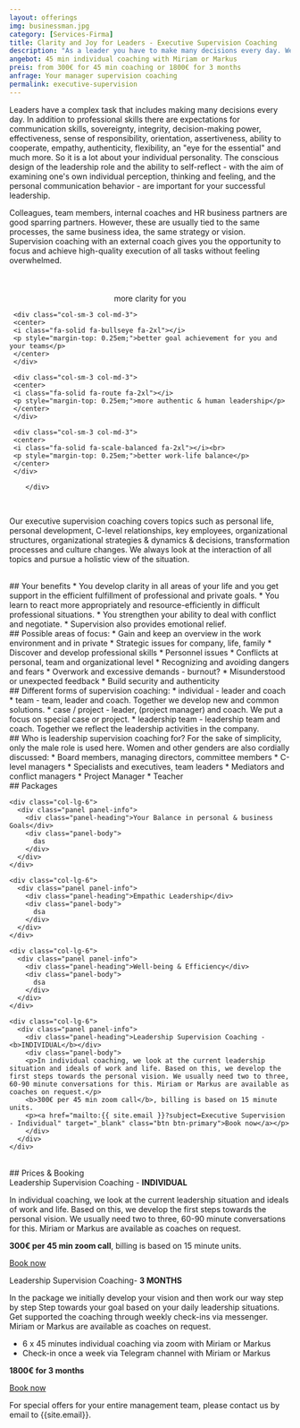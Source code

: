 ```yaml
---
layout: offerings
img: businessman.jpg
category: [Services-Firma]
title: Clarity and Joy for Leaders - Executive Supervision Coaching
description: "As a leader you have to make many decisions every day. We offer you holistic supervision coaching and consider the interaction of all your topics."
angebot: 45 min individual coaching with Miriam or Markus
preis: from 300€ for 45 min coaching or 1800€ for 3 months
anfrage: Your manager supervision coaching
permalink: executive-supervision
---
```


Leaders have a complex task that includes making many decisions every day. In addition to professional skills there are expectations for communication skills, sovereignty, integrity, decision-making power, effectiveness, sense of responsibility, orientation, assertiveness, ability to cooperate, empathy, authenticity, flexibility, an "eye for the essential" and much more. So it is a lot about your individual personality. The conscious design of the leadership role and the ability to self-reflect - with the aim of examining one's own individual perception, thinking and feeling, and the personal communication behavior - are important for your successful leadership.

Colleagues, team members, internal coaches and HR business partners are good sparring partners. However, these are usually tied to the same processes, the same business idea, the same strategy or vision. Supervision coaching with an external coach gives you the opportunity to focus and achieve high-quality execution of all tasks without feeling overwhelmed.

<br>
<div class="container">
  <div class="row">

  <div class="col-sm-3 col-md-3">
     <center>
     <i class="fa-solid fa-glasses fa-2xl"></i><br>
     <p style="margin-top: 0.25em;">more clarity for you</p>
     </center>
     </div>

     <div class="col-sm-3 col-md-3">
     <center>
     <i class="fa-solid fa-bullseye fa-2xl"></i>
     <p style="margin-top: 0.25em;">better goal achievement for you and your teams</p>
     </center>
     </div>

     <div class="col-sm-3 col-md-3">
     <center>
     <i class="fa-solid fa-route fa-2xl"></i>
     <p style="margin-top: 0.25em;">more authentic & human leadership</p>
     </center>
     </div>

     <div class="col-sm-3 col-md-3">
     <center>
     <i class="fa-solid fa-scale-balanced fa-2xl"></i><br>
     <p style="margin-top: 0.25em;">better work-life balance</p>
     </center>
     </div>       

        </div>
  </div>
<br>

Our executive supervision coaching covers topics such as personal life, personal development, C-level relationships, key employees, organizational structures, organizational strategies & dynamics & decisions, transformation processes and culture changes. We always look at the interaction of all topics and pursue a holistic view of the situation.

<br>
## Your benefits
* You develop clarity in all areas of your life and you get support in the efficient fulfillment of professional and private goals.
* You learn to react more appropriately and resource-efficiently in difficult professional situations.
* You strengthen your ability to deal with conflict and negotiate.
* Supervision also provides emotional relief.

<br>
## Possible areas of focus:
* Gain and keep an overview in the work environment and in private
* Strategic issues for company, life, family
* Discover and develop professional skills
* Personnel issues
* Conflicts at personal, team and organizational level
* Recognizing and avoiding dangers and fears
* Overwork and excessive demands - burnout?
* Misunderstood or unexpected feedback
* Build security and authenticity

<br>
## Different forms of supervision coaching:
* individual - leader and coach
* team - team, leader and coach. Together we develop new and common solutions.
* case / project - leader, (project manager) and coach. We put a focus on special case or project.
* leadership team - leadership team and coach. Together we reflect the leadership activities in the company.

<br>
## Who is leadership supervision coaching for?
For the sake of simplicity, only the male role is used here. Women and other genders are also cordially discussed:
* Board members, managing directors, committee members
* C-level managers
* Specialists and executives, team leaders
* Mediators and conflict managers
* Project Manager
* Teacher

<br>
## Packages
<div class="container">
  <div class="row">

    <div class="col-lg-6">
      <div class="panel panel-info">
        <div class="panel-heading">Your Balance in personal & business Goals</div>
        <div class="panel-body">
          das
        </div>
      </div>
    </div>

    <div class="col-lg-6">
      <div class="panel panel-info">
        <div class="panel-heading">Empathic Leadership</div>
        <div class="panel-body">
          dsa
        </div>
      </div>
    </div>

    <div class="col-lg-6">
      <div class="panel panel-info">
        <div class="panel-heading">Well-being & Efficiency</div>
        <div class="panel-body">
          dsa
        </div>
      </div>
    </div>

    <div class="col-lg-6">
      <div class="panel panel-info">
        <div class="panel-heading">Leadership Supervision Coaching - <b>INDIVIDUAL</b></div>
        <div class="panel-body">
        <p>In individual coaching, we look at the current leadership situation and ideals of work and life. Based on this, we develop the first steps towards the personal vision. We usually need two to three, 60-90 minute conversations for this. Miriam or Markus are available as coaches on request.</p>
        <b>300€ per 45 min zoom call</b>, billing is based on 15 minute units.
        <p><a href="mailto:{{ site.email }}?subject=Executive Supervision - Individual" target="_blank" class="btn btn-primary">Book now</a></p>
        </div>
      </div>
    </div>

  </div>
</div>


<br>
## Prices & Booking

<div class="panel panel-info">
<div class="panel-heading">Leadership Supervision Coaching - <b>INDIVIDUAL</b></div>
<div class="panel-body">
   <p>In individual coaching, we look at the current leadership situation and ideals of work and life. Based on this, we develop the first steps towards the personal vision. We usually need two to three, 60-90 minute conversations for this. Miriam or Markus are available as coaches on request.</p>
   <b>300€ per 45 min zoom call</b>, billing is based on 15 minute units.
   <p><a href="mailto:{{ site.email }}?subject=Executive Supervision - Individual" target="_blank" class="btn btn-primary">Book now</a></p>
</div>
</div>

<div class="panel panel-info">
<div class="panel-heading">Leadership Supervision Coaching- <b>3 MONTHS</b></div>
<div class="panel-body">
   <p>In the package we initially develop your vision and then work our way step by step
   Step towards your goal based on your daily leadership situations. Get supported
   the coaching through weekly check-ins via messenger. Miriam or Markus are available as coaches on request.</p>
   <ul>
   <li>6 x 45 minutes individual coaching via zoom with Miriam or Markus</li>
   <li>Check-in once a week via Telegram channel with Miriam or Markus</li>
   </ul>
   <b>1800€ for 3 months</b>
   <p><a href="mailto:{{ site.email }}?subject=Management Supervision - 3 months" target="_blank" class="btn btn-primary">Book now</a></p>
</div>
</div>

For special offers for your entire management team, please contact us by email
to {{site.email}}.

<!--
<br>
## FAQ
<div class="panel-group" id="accordion" role="tablist" aria-multiselectable="true">

  <div class="panel panel-default">

    <div class="panel-heading" role="tab" id="headingOne">
      <h4 class="panel-title">
        <a role="button" data-toggle="collapse" data-parent="#accordion" href="#collapseOne" aria-expanded="false" aria-controls="collapseOne">
          Treffen wir uns persönlich oder findet die Supervision online statt?
        </a>
      </h4>
    </div>

    <div id="collapseOne" class="panel-collapse collapse in" role="tabpanel" aria-labelledby="headingOne">
      <div class="panel-body">
        Aktuell bieten wir coaching nur online an.
      </div>
    </div>

  </div>

  </div>

-->
